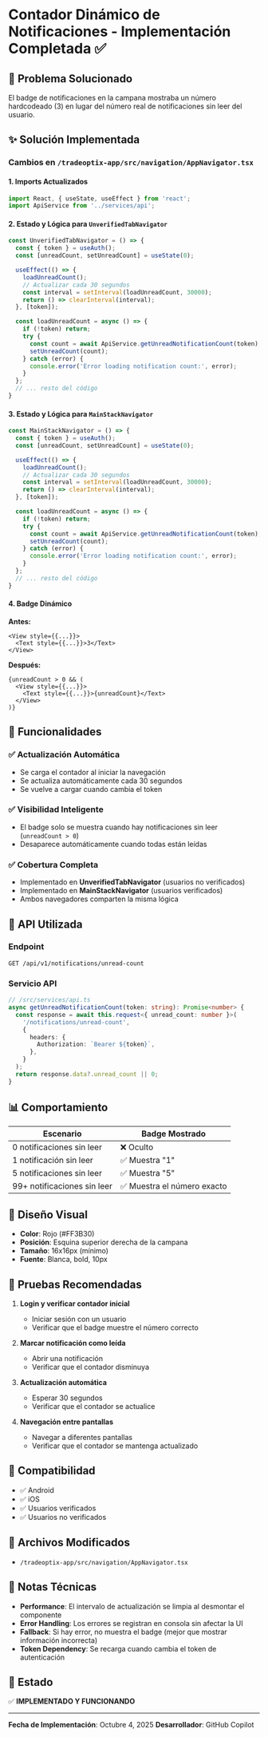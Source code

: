 # Contador Dinámico de Notificaciones - Implementación Completada ✅

## 🎯 Problema Solucionado

El badge de notificaciones en la campana mostraba un número hardcodeado (3) en lugar del número real de notificaciones sin leer del usuario.

## ✨ Solución Implementada

### Cambios en `/tradeoptix-app/src/navigation/AppNavigator.tsx`

#### 1. **Imports Actualizados**
```typescript
import React, { useState, useEffect } from 'react';
import ApiService from '../services/api';
```

#### 2. **Estado y Lógica para `UnverifiedTabNavigator`**
```typescript
const UnverifiedTabNavigator = () => {
  const { token } = useAuth();
  const [unreadCount, setUnreadCount] = useState(0);

  useEffect(() => {
    loadUnreadCount();
    // Actualizar cada 30 segundos
    const interval = setInterval(loadUnreadCount, 30000);
    return () => clearInterval(interval);
  }, [token]);

  const loadUnreadCount = async () => {
    if (!token) return;
    try {
      const count = await ApiService.getUnreadNotificationCount(token);
      setUnreadCount(count);
    } catch (error) {
      console.error('Error loading notification count:', error);
    }
  };
  // ... resto del código
}
```

#### 3. **Estado y Lógica para `MainStackNavigator`**
```typescript
const MainStackNavigator = () => {
  const { token } = useAuth();
  const [unreadCount, setUnreadCount] = useState(0);

  useEffect(() => {
    loadUnreadCount();
    // Actualizar cada 30 segundos
    const interval = setInterval(loadUnreadCount, 30000);
    return () => clearInterval(interval);
  }, [token]);

  const loadUnreadCount = async () => {
    if (!token) return;
    try {
      const count = await ApiService.getUnreadNotificationCount(token);
      setUnreadCount(count);
    } catch (error) {
      console.error('Error loading notification count:', error);
    }
  };
  // ... resto del código
}
```

#### 4. **Badge Dinámico**
**Antes:**
```tsx
<View style={{...}}>
  <Text style={{...}}>3</Text>
</View>
```

**Después:**
```tsx
{unreadCount > 0 && (
  <View style={{...}}>
    <Text style={{...}}>{unreadCount}</Text>
  </View>
)}
```

## 🔄 Funcionalidades

### ✅ Actualización Automática
- Se carga el contador al iniciar la navegación
- Se actualiza automáticamente cada 30 segundos
- Se vuelve a cargar cuando cambia el token

### ✅ Visibilidad Inteligente
- El badge solo se muestra cuando hay notificaciones sin leer (`unreadCount > 0`)
- Desaparece automáticamente cuando todas están leídas

### ✅ Cobertura Completa
- Implementado en **UnverifiedTabNavigator** (usuarios no verificados)
- Implementado en **MainStackNavigator** (usuarios verificados)
- Ambos navegadores comparten la misma lógica

## 🔌 API Utilizada

### Endpoint
```
GET /api/v1/notifications/unread-count
```

### Servicio API
```typescript
// /src/services/api.ts
async getUnreadNotificationCount(token: string): Promise<number> {
  const response = await this.request<{ unread_count: number }>(
    '/notifications/unread-count', 
    {
      headers: {
        Authorization: `Bearer ${token}`,
      },
    }
  );
  return response.data?.unread_count || 0;
}
```

## 📊 Comportamiento

| Escenario | Badge Mostrado |
|-----------|----------------|
| 0 notificaciones sin leer | ❌ Oculto |
| 1 notificación sin leer | ✅ Muestra "1" |
| 5 notificaciones sin leer | ✅ Muestra "5" |
| 99+ notificaciones sin leer | ✅ Muestra el número exacto |

## 🎨 Diseño Visual

- **Color**: Rojo (#FF3B30)
- **Posición**: Esquina superior derecha de la campana
- **Tamaño**: 16x16px (mínimo)
- **Fuente**: Blanca, bold, 10px

## 🧪 Pruebas Recomendadas

1. **Login y verificar contador inicial**
   - Iniciar sesión con un usuario
   - Verificar que el badge muestre el número correcto

2. **Marcar notificación como leída**
   - Abrir una notificación
   - Verificar que el contador disminuya

3. **Actualización automática**
   - Esperar 30 segundos
   - Verificar que el contador se actualice

4. **Navegación entre pantallas**
   - Navegar a diferentes pantallas
   - Verificar que el contador se mantenga actualizado

## 📱 Compatibilidad

- ✅ Android
- ✅ iOS
- ✅ Usuarios verificados
- ✅ Usuarios no verificados

## 🔗 Archivos Modificados

- `/tradeoptix-app/src/navigation/AppNavigator.tsx`

## 📝 Notas Técnicas

- **Performance**: El intervalo de actualización se limpia al desmontar el componente
- **Error Handling**: Los errores se registran en consola sin afectar la UI
- **Fallback**: Si hay error, no muestra el badge (mejor que mostrar información incorrecta)
- **Token Dependency**: Se recarga cuando cambia el token de autenticación

## 🚀 Estado

✅ **IMPLEMENTADO Y FUNCIONANDO**

---

**Fecha de Implementación**: Octubre 4, 2025
**Desarrollador**: GitHub Copilot

